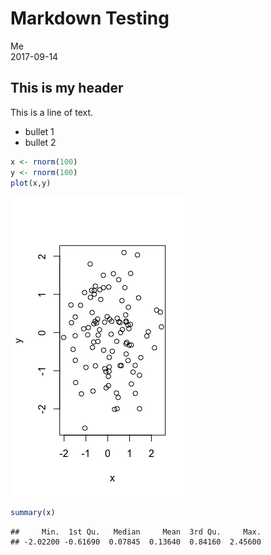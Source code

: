 # Markdown Testing
Me  
2017-09-14  

## This is my header
This is a line of text.

- bullet 1
- bullet 2

```r
x <- rnorm(100)
y <- rnorm(100)
plot(x,y)
```

![](cm004_files/figure-html/fig-1.png)<!-- -->

```r
summary(x)
```

```
##     Min.  1st Qu.   Median     Mean  3rd Qu.     Max. 
## -2.02200 -0.61690  0.07845  0.13640  0.84160  2.45600
```





